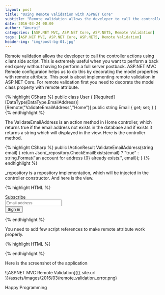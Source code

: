 ```yaml
---
layout: post
title: "Using Remote validation with ASPNET Core"
subtitle: "Remote validation allows the developer to call the controller actions using client side script. This is extremely useful when you want to perform a back end query without having to perform a full server postback. ASP.NET MVC Remote configuraion helps us to do this by decorating the model properties with remote attribute."
date: 2016-03-24 00:00
author: "Anuraj"
categories: [ASP.NET MVC, ASP.NET Core, ASP.NET5, Remote Validation]
tags: [ASP.NET MVC, ASP.NET Core, ASP.NET5, Remote Validation]
header-img: "img/post-bg-01.jpg"
---
```

Remote validation allows the developer to call the controller actions using client side script. This is extremely useful when you want to perform a back end query without having to perform a full server postback. ASP.NET MVC Remote configuraion helps us to do this by decorating the model properties with remote attribute. This post is about implementing remote validation in ASP.NET Core. For remote validation first you need to decorate the model class property with remote attribute.

{% highlight CSharp %}
public class User
{
    [Required]
    [DataType(DataType.EmailAddress)]
    [Remote("ValidateEmailAddress","Home")]
    public string Email { get; set; }
}
{% endhighlight %}

The ValidateEmailAddress is an action method in Home controller, which returns true if the email address not exists in the database and if exists it returns a string which will displayed in the view. Here is the controller method.

{% highlight CSharp %}
public IActionResult ValidateEmailAddress(string email)
{
    return Json(_repository.CheckEmailExists(email) ?
            "true" : string.Format("an account for address {0} already exists.", email));
}
{% endhighlight %}

_repository is a repository implementation, which will be injected in the controller constructor. And here is the view.

{% highlight HTML %}
<form asp-action="SignIn" asp-controller="home" class="form-horizontal">
    <div class="form-group">
        <label asp-for="Email" class="col-sm-2 control-label">Subscribe</label>
        <div class="col-sm-10">
        <input type="email" class="form-control" asp-for="Email" placeholder="Email address" />
        <span asp-validation-for="Email"></span>
        </div>
    </div>
    <div class="form-group">
        <div class="col-sm-offset-2 col-sm-10">
        <button type="submit" class="btn btn-default">Sign in</button>
        </div>
    </div>
</form>
{% endhighlight %}

You need to add few script references to make remote attribute work properly.

{% highlight HTML %}
<script src="~/Scripts/jquery.js"></script>
<script src="~/Scripts/jquery.validate.js"></script>
<script src="~/Scripts/additional-methods.js"></script>
<script src="~/Scripts/jquery.validate.unobtrusive.js"></script>
{% endhighlight %}

Here is the screenshot of the application 

![ASPNET MVC Remote Validation]({{ site.url }}/assets/images/2016/03/remote_validation_error.png)

Happy Programming